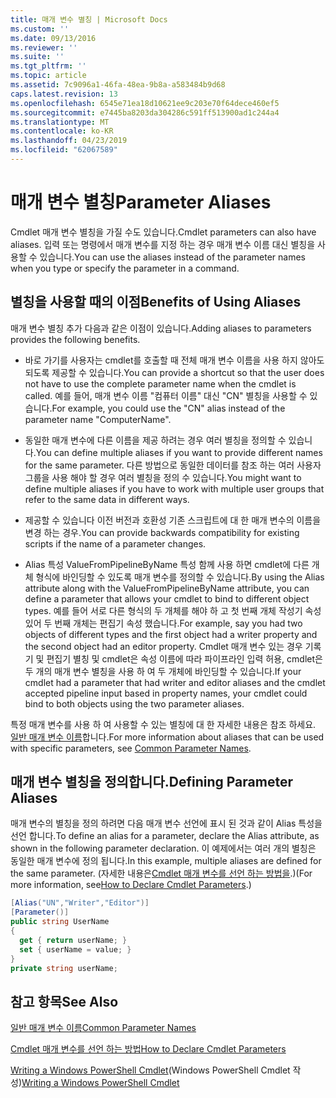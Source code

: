 ```yaml
---
title: 매개 변수 별칭 | Microsoft Docs
ms.custom: ''
ms.date: 09/13/2016
ms.reviewer: ''
ms.suite: ''
ms.tgt_pltfrm: ''
ms.topic: article
ms.assetid: 7c9096a1-46fa-48ea-9b8a-a583484b9d68
caps.latest.revision: 13
ms.openlocfilehash: 6545e71ea18d10621ee9c203e70f64dece460ef5
ms.sourcegitcommit: e7445ba8203da304286c591ff513900ad1c244a4
ms.translationtype: MT
ms.contentlocale: ko-KR
ms.lasthandoff: 04/23/2019
ms.locfileid: "62067589"
---
```

# <a name="parameter-aliases"></a><span data-ttu-id="81d72-102">매개 변수 별칭</span><span class="sxs-lookup"><span data-stu-id="81d72-102">Parameter Aliases</span></span>

<span data-ttu-id="81d72-103">Cmdlet 매개 변수 별칭을 가질 수도 있습니다.</span><span class="sxs-lookup"><span data-stu-id="81d72-103">Cmdlet parameters can also have aliases.</span></span> <span data-ttu-id="81d72-104">입력 또는 명령에서 매개 변수를 지정 하는 경우 매개 변수 이름 대신 별칭을 사용할 수 있습니다.</span><span class="sxs-lookup"><span data-stu-id="81d72-104">You can use the aliases instead of the parameter names when you type or specify the parameter in a command.</span></span>

## <a name="benefits-of-using-aliases"></a><span data-ttu-id="81d72-105">별칭을 사용할 때의 이점</span><span class="sxs-lookup"><span data-stu-id="81d72-105">Benefits of Using Aliases</span></span>

<span data-ttu-id="81d72-106">매개 변수 별칭 추가 다음과 같은 이점이 있습니다.</span><span class="sxs-lookup"><span data-stu-id="81d72-106">Adding aliases to parameters provides the following benefits.</span></span>

- <span data-ttu-id="81d72-107">바로 가기를 사용자는 cmdlet를 호출할 때 전체 매개 변수 이름을 사용 하지 않아도 되도록 제공할 수 있습니다.</span><span class="sxs-lookup"><span data-stu-id="81d72-107">You can provide a shortcut so that the user does not have to use the complete parameter name when the cmdlet is called.</span></span> <span data-ttu-id="81d72-108">예를 들어, 매개 변수 이름 "컴퓨터 이름" 대신 "CN" 별칭을 사용할 수 있습니다.</span><span class="sxs-lookup"><span data-stu-id="81d72-108">For example, you could use the "CN" alias instead of the parameter name "ComputerName".</span></span>

- <span data-ttu-id="81d72-109">동일한 매개 변수에 다른 이름을 제공 하려는 경우 여러 별칭을 정의할 수 있습니다.</span><span class="sxs-lookup"><span data-stu-id="81d72-109">You can define multiple aliases if you want to provide different names for the same parameter.</span></span> <span data-ttu-id="81d72-110">다른 방법으로 동일한 데이터를 참조 하는 여러 사용자 그룹을 사용 해야 할 경우 여러 별칭을 정의 수 있습니다.</span><span class="sxs-lookup"><span data-stu-id="81d72-110">You might want to define multiple aliases if you have to work with multiple user groups that refer to the same data in different ways.</span></span>

- <span data-ttu-id="81d72-111">제공할 수 있습니다 이전 버전과 호환성 기존 스크립트에 대 한 매개 변수의 이름을 변경 하는 경우.</span><span class="sxs-lookup"><span data-stu-id="81d72-111">You can provide backwards compatibility for existing scripts if the name of a parameter changes.</span></span>

- <span data-ttu-id="81d72-112">Alias 특성 ValueFromPipelineByName 특성 함께 사용 하면 cmdlet에 다른 개체 형식에 바인딩할 수 있도록 매개 변수를 정의할 수 있습니다.</span><span class="sxs-lookup"><span data-stu-id="81d72-112">By using the Alias attribute along with the ValueFromPipelineByName attribute, you can define a parameter that allows your cmdlet to bind to different object types.</span></span> <span data-ttu-id="81d72-113">예를 들어 서로 다른 형식의 두 개체를 해야 하 고 첫 번째 개체 작성기 속성 있어 두 번째 개체는 편집기 속성 했습니다.</span><span class="sxs-lookup"><span data-stu-id="81d72-113">For example, say you had two objects of different types and the first object had a writer property and the second object had an editor property.</span></span> <span data-ttu-id="81d72-114">Cmdlet 매개 변수 있는 경우 기록기 및 편집기 별칭 및 cmdlet은 속성 이름에 따라 파이프라인 입력 허용, cmdlet은 두 개의 매개 변수 별칭을 사용 하 여 두 개체에 바인딩할 수 있습니다.</span><span class="sxs-lookup"><span data-stu-id="81d72-114">If your cmdlet had a parameter that had writer and editor aliases and the cmdlet accepted pipeline input based in property names, your cmdlet could bind to both objects using the two parameter aliases.</span></span>

<span data-ttu-id="81d72-115">특정 매개 변수를 사용 하 여 사용할 수 있는 별칭에 대 한 자세한 내용은 참조 하세요. [일반 매개 변수 이름](./common-parameter-names.md)합니다.</span><span class="sxs-lookup"><span data-stu-id="81d72-115">For more information about aliases that can be used with specific parameters, see [Common Parameter Names](./common-parameter-names.md).</span></span>

## <a name="defining-parameter-aliases"></a><span data-ttu-id="81d72-116">매개 변수 별칭을 정의합니다.</span><span class="sxs-lookup"><span data-stu-id="81d72-116">Defining Parameter Aliases</span></span>

<span data-ttu-id="81d72-117">매개 변수의 별칭을 정의 하려면 다음 매개 변수 선언에 표시 된 것과 같이 Alias 특성을 선언 합니다.</span><span class="sxs-lookup"><span data-stu-id="81d72-117">To define an alias for a parameter, declare the Alias attribute, as shown in the following parameter declaration.</span></span> <span data-ttu-id="81d72-118">이 예제에서는 여러 개의 별칭은 동일한 매개 변수에 정의 됩니다.</span><span class="sxs-lookup"><span data-stu-id="81d72-118">In this example, multiple aliases are defined for the same parameter.</span></span> <span data-ttu-id="81d72-119">(자세한 내용은[Cmdlet 매개 변수를 선언 하는 방법을](./how-to-declare-cmdlet-parameters.md).)</span><span class="sxs-lookup"><span data-stu-id="81d72-119">(For more information, see[How to Declare Cmdlet Parameters](./how-to-declare-cmdlet-parameters.md).)</span></span>

```csharp
[Alias("UN","Writer","Editor")]
[Parameter()]
public string UserName
{
  get { return userName; }
  set { userName = value; }
}
private string userName;
```

## <a name="see-also"></a><span data-ttu-id="81d72-120">참고 항목</span><span class="sxs-lookup"><span data-stu-id="81d72-120">See Also</span></span>

[<span data-ttu-id="81d72-121">일반 매개 변수 이름</span><span class="sxs-lookup"><span data-stu-id="81d72-121">Common Parameter Names</span></span>](./common-parameter-names.md)

[<span data-ttu-id="81d72-122">Cmdlet 매개 변수를 선언 하는 방법</span><span class="sxs-lookup"><span data-stu-id="81d72-122">How to Declare Cmdlet Parameters</span></span>](./how-to-declare-cmdlet-parameters.md)

<span data-ttu-id="81d72-123">[Writing a Windows PowerShell Cmdlet](./writing-a-windows-powershell-cmdlet.md)(Windows PowerShell Cmdlet 작성)</span><span class="sxs-lookup"><span data-stu-id="81d72-123">[Writing a Windows PowerShell Cmdlet](./writing-a-windows-powershell-cmdlet.md)</span></span>
